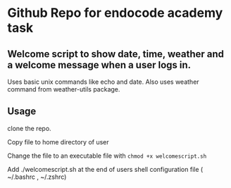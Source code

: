 # Github Repo for endocode academy task

## Welcome script to show date, time, weather and a welcome message when a user logs in.

Uses basic unix commands like echo and date. Also uses weather command from weather-utils package.

## Usage

clone the repo.


Copy file to home directory of user

Change the file to an executable file with `chmod +x welcomescript.sh`

Add ./welcomescript.sh at the end of users shell configuration file ( ~/.bashrc , ~/.zshrc) 

